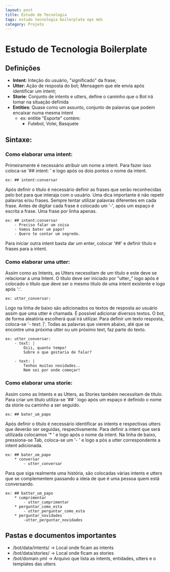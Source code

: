 ```yaml
---
layout: post
title: Estudo de Tecnologia
tags: estudo tecnologia boilerplate eps mds
category: Projeto
---
```

# Estudo de Tecnologia Boilerplate

## Definições
* **Intent**: Inteção do usuário, "significado" da frase;
* **Utter**: Ação de resposta do bot; Mensagem que ele envia após identificar um intent;
* **Storie**: Conjunto de intents e utters, define o caminho que o Bot irá tomar na situação definida
* **Entities**: Quase como um assunto, conjunto de palavras que podem encaixar numa mesma intent
    * ex: entitie "Esporte" contém:
        * Futebol, Volei, Basquete

## Sintaxe: 

### Como elaborar uma intent:
Primeiramente é necessário atribuir um nome a intent. Para fazer isso coloca-se '## intent: ' e logo após os dois pontos o nome da intent.

	ex: ## intent:conversar

Após definir o título é necessário definir as frases que serão reconhecidas pelo bot para que interaja com o usuário. Uma dica importante é não repetir palavras e/ou frases. Sempre tentar utilizar palavras diferentes em cada frase. Antes de digitar cada frase é colocado um '-', após um espaço é escrita a frase. Uma frase por linha apenas.

	ex: ## intent:conversar
		- Preciso falar um coisa
		- Vamos bater um papo?
		- Quero te contar um segredo.

Para iniciar outra intent basta dar um enter, colocar '##' e definir título e frases para a intent.

### Como elaborar uma utter:
Assim como as Intents, as Utters necessitam de um título e este deve se relacionar a uma Intent. O título deve ser iniciado por "utter_" logo após é colocado o título que deve ser o mesmo título de uma intent existente e logo após ':'.
	
	ex: utter_conversar:

Logo na linha de baixo são adicionados os textos de resposta ao usuário assim que uma utter é chamada. É possível adicionar diversos textos. O bot, de forma aleatória escolherá qual irá utilizar. Para definir um texto resposta, coloca-se '- text: |'. Todas as palavras que vierem abaixo, até que se encontre uma próxima utter ou um próximo text, faz parte do texto.

	ex: utter_conversar:
		- text: |
			Oiii, quanto tempo!
			Sobre o que gostaria de falar?

		- text: |
			Tenhos muitas novidades..
			Nem sei por onde começar!

### Como elaborar uma storie:
Assim como as Intents e as Utters, as Stories também necessitam de título. Para criar um título utiliza-se '## ' logo após um espaço é definido o nome da storie ou caminho a ser seguido.

	ex: ## bater_um_papo

Após definir o título é necessário identificar as intents e respectivas utters que deverão ser seguidas, respectivamente. Para definir a intent que será utilizada colocamos '* ' e logo após o nome da intent. Na linha de baixo, pressiona-se Tab, coloca-se um '- ' e logo a pós a utter correspondente a intent adicionada. 

	ex: ## bater_um_papo
		* conversar
			- utter_conversar

Para que siga realmente uma história, são colocadas várias intents e utters que se complementem passando a ideia de que é uma pessoa quem está conversando.

	ex: ## batter_um_papo
		* cumprimentar
			- utter_cumprimentar
		* perguntar_como_esta
			- utter_perguntar_como_esta
		* perguntar_novidades
			-utter_perguntar_novidades



## Pastas e documentos importantes
* /bot/data/intents/ -> Local onde ficam as intents
* /bot/data/stories/ -> Local onde ficam as stories
* /bot/domain.yml -> Arquivo que lista as intents, entidades, utters e o templates das utters